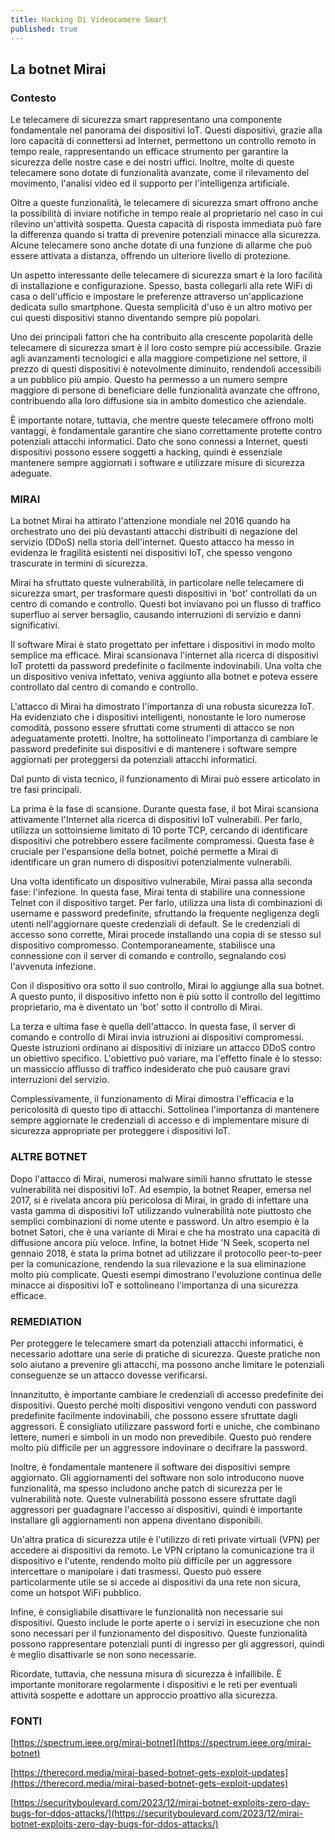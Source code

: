 ```yaml
---
title: Hacking Di Videocamere Smart
published: true
---
```

## La botnet Mirai

### Contesto

Le telecamere di sicurezza smart rappresentano una componente fondamentale nel panorama dei dispositivi IoT. Questi dispositivi, grazie alla loro capacità di connettersi ad Internet, permettono un controllo remoto in tempo reale, rappresentando un efficace strumento per garantire la sicurezza delle nostre case e dei nostri uffici. Inoltre, molte di queste telecamere sono dotate di funzionalità avanzate, come il rilevamento del movimento, l'analisi video ed il supporto per l'intelligenza artificiale.

Oltre a queste funzionalità, le telecamere di sicurezza smart offrono anche la possibilità di inviare notifiche in tempo reale al proprietario nel caso in cui rilevino un'attività sospetta. Questa capacità di risposta immediata può fare la differenza quando si tratta di prevenire potenziali minacce alla sicurezza. Alcune telecamere sono anche dotate di una funzione di allarme che può essere attivata a distanza, offrendo un ulteriore livello di protezione.

Un aspetto interessante delle telecamere di sicurezza smart è la loro facilità di installazione e configurazione. Spesso, basta collegarli alla rete WiFi di casa o dell'ufficio e impostare le preferenze attraverso un'applicazione dedicata sullo smartphone. Questa semplicità d'uso è un altro motivo per cui questi dispositivi stanno diventando sempre più popolari.

Uno dei principali fattori che ha contribuito alla crescente popolarità delle telecamere di sicurezza smart è il loro costo sempre più accessibile. Grazie agli avanzamenti tecnologici e alla maggiore competizione nel settore, il prezzo di questi dispositivi è notevolmente diminuito, rendendoli accessibili a un pubblico più ampio. Questo ha permesso a un numero sempre maggiore di persone di beneficiare delle funzionalità avanzate che offrono, contribuendo alla loro diffusione sia in ambito domestico che aziendale.

È importante notare, tuttavia, che mentre queste telecamere offrono molti vantaggi, è fondamentale garantire che siano correttamente protette contro potenziali attacchi informatici. Dato che sono connessi a Internet, questi dispositivi possono essere soggetti a hacking, quindi è essenziale mantenere sempre aggiornati i software e utilizzare misure di sicurezza adeguate.

### MIRAI

La botnet Mirai ha attirato l'attenzione mondiale nel 2016 quando ha orchestrato uno dei più devastanti attacchi distribuiti di negazione del servizio (DDoS) nella storia dell'internet. Questo attacco ha messo in evidenza le fragilità esistenti nei dispositivi IoT, che spesso vengono trascurate in termini di sicurezza.

Mirai ha sfruttato queste vulnerabilità, in particolare nelle telecamere di sicurezza smart, per trasformare questi dispositivi in 'bot' controllati da un centro di comando e controllo. Questi bot inviavano poi un flusso di traffico superfluo ai server bersaglio, causando interruzioni di servizio e danni significativi.

Il software Mirai è stato progettato per infettare i dispositivi in modo molto semplice ma efficace. Mirai scansionava l'internet alla ricerca di dispositivi IoT protetti da password predefinite o facilmente indovinabili. Una volta che un dispositivo veniva infettato, veniva aggiunto alla botnet e poteva essere controllato dal centro di comando e controllo.

L'attacco di Mirai ha dimostrato l'importanza di una robusta sicurezza IoT. Ha evidenziato che i dispositivi intelligenti, nonostante le loro numerose comodità, possono essere sfruttati come strumenti di attacco se non adeguatamente protetti. Inoltre, ha sottolineato l'importanza di cambiare le password predefinite sui dispositivi e di mantenere i software sempre aggiornati per proteggersi da potenziali attacchi informatici.

Dal punto di vista tecnico, il funzionamento di Mirai può essere articolato in tre fasi principali.

La prima è la fase di scansione. Durante questa fase, il bot Mirai scansiona attivamente l'Internet alla ricerca di dispositivi IoT vulnerabili. Per farlo, utilizza un sottoinsieme limitato di 10 porte TCP, cercando di identificare dispositivi che potrebbero essere facilmente compromessi. Questa fase è cruciale per l'espansione della botnet, poiché permette a Mirai di identificare un gran numero di dispositivi potenzialmente vulnerabili.

Una volta identificato un dispositivo vulnerabile, Mirai passa alla seconda fase: l'infezione. In questa fase, Mirai tenta di stabilire una connessione Telnet con il dispositivo target. Per farlo, utilizza una lista di combinazioni di username e password predefinite, sfruttando la frequente negligenza degli utenti nell'aggiornare queste credenziali di default. Se le credenziali di accesso sono corrette, Mirai procede installando una copia di se stesso sul dispositivo compromesso. Contemporaneamente, stabilisce una connessione con il server di comando e controllo, segnalando così l'avvenuta infezione.

Con il dispositivo ora sotto il suo controllo, Mirai lo aggiunge alla sua botnet. A questo punto, il dispositivo infetto non è più sotto il controllo del legittimo proprietario, ma è diventato un 'bot' sotto il controllo di Mirai.

La terza e ultima fase è quella dell'attacco. In questa fase, il server di comando e controllo di Mirai invia istruzioni ai dispositivi compromessi. Queste istruzioni ordinano ai dispositivi di iniziare un attacco DDoS contro un obiettivo specifico. L'obiettivo può variare, ma l'effetto finale è lo stesso: un massiccio afflusso di traffico indesiderato che può causare gravi interruzioni del servizio.

Complessivamente, il funzionamento di Mirai dimostra l'efficacia e la pericolosità di questo tipo di attacchi. Sottolinea l'importanza di mantenere sempre aggiornate le credenziali di accesso e di implementare misure di sicurezza appropriate per proteggere i dispositivi IoT.

### ALTRE BOTNET

Dopo l'attacco di Mirai, numerosi malware simili hanno sfruttato le stesse vulnerabilità nei dispositivi IoT. Ad esempio, la botnet Reaper, emersa nel 2017, si è rivelata ancora più pericolosa di Mirai, in grado di infettare una vasta gamma di dispositivi IoT utilizzando vulnerabilità note piuttosto che semplici combinazioni di nome utente e password. Un altro esempio è la botnet Satori, che è una variante di Mirai e che ha mostrato una capacità di diffusione ancora più veloce. Infine, la botnet Hide 'N Seek, scoperta nel gennaio 2018, è stata la prima botnet ad utilizzare il protocollo peer-to-peer per la comunicazione, rendendo la sua rilevazione e la sua eliminazione molto più complicate. Questi esempi dimostrano l'evoluzione continua delle minacce ai dispositivi IoT e sottolineano l'importanza di una sicurezza efficace.

### REMEDIATION

Per proteggere le telecamere smart da potenziali attacchi informatici, è necessario adottare una serie di pratiche di sicurezza. Queste pratiche non solo aiutano a prevenire gli attacchi, ma possono anche limitare le potenziali conseguenze se un attacco dovesse verificarsi.

Innanzitutto, è importante cambiare le credenziali di accesso predefinite dei dispositivi. Questo perché molti dispositivi vengono venduti con password predefinite facilmente indovinabili, che possono essere sfruttate dagli aggressori. È consigliato utilizzare password forti e uniche, che combinano lettere, numeri e simboli in un modo non prevedibile. Questo può rendere molto più difficile per un aggressore indovinare o decifrare la password.

Inoltre, è fondamentale mantenere il software dei dispositivi sempre aggiornato. Gli aggiornamenti del software non solo introducono nuove funzionalità, ma spesso includono anche patch di sicurezza per le vulnerabilità note. Queste vulnerabilità possono essere sfruttate dagli aggressori per guadagnare l'accesso ai dispositivi, quindi è importante installare gli aggiornamenti non appena diventano disponibili.

Un'altra pratica di sicurezza utile è l'utilizzo di reti private virtuali (VPN) per accedere ai dispositivi da remoto. Le VPN criptano la comunicazione tra il dispositivo e l'utente, rendendo molto più difficile per un aggressore intercettare o manipolare i dati trasmessi. Questo può essere particolarmente utile se si accede ai dispositivi da una rete non sicura, come un hotspot WiFi pubblico.

Infine, è consigliabile disattivare le funzionalità non necessarie sui dispositivi. Questo include le porte aperte o i servizi in esecuzione che non sono necessari per il funzionamento del dispositivo. Queste funzionalità possono rappresentare potenziali punti di ingresso per gli aggressori, quindi è meglio disattivarle se non sono necessarie.

Ricordate, tuttavia, che nessuna misura di sicurezza è infallibile. È importante monitorare regolarmente i dispositivi e le reti per eventuali attività sospette e adottare un approccio proattivo alla sicurezza. 

### FONTI

[https://spectrum.ieee.org/mirai-botnet](https://spectrum.ieee.org/mirai-botnet)

[https://therecord.media/mirai-based-botnet-gets-exploit-updates](https://therecord.media/mirai-based-botnet-gets-exploit-updates)

[https://securityboulevard.com/2023/12/mirai-botnet-exploits-zero-day-bugs-for-ddos-attacks/](https://securityboulevard.com/2023/12/mirai-botnet-exploits-zero-day-bugs-for-ddos-attacks/)

